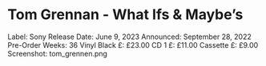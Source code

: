 # Tom Grennan - What Ifs & Maybe’s

Label: Sony
Release Date: June 9, 2023
Announced: September 28, 2022
Pre-Order Weeks: 36
Vinyl Black £: £23.00
CD 1 £: £11.00
Cassette £: £9.00
Screenshot: tom_grennen.png